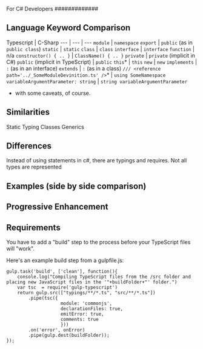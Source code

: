For C# Developers
#############

## Language Keyword Comparison

Typescript | C-Sharp
--- | --- | ---
`module` | `namespace`
`export` | `public` (as in `public class`)
`static` | `static`
`class` | `class`
`interface` | `interface`
`function` | n/a
`constructor() { .. }` | `ClassName() { .. }`
`private` | `private` (implicit in C#)
`public` (implicit in TypeScript) | `public`
`this`* | `this`
`new` | `new`
`implements` | `:` (as in an interface)
`extends` | `:` (as in a class)
`/// <reference path='../_SomeModuleDevinition.ts' />`* | `using SomeNamespace`
`variableArgumentParameter: string` | `string variableArgumentParameter`
* with some caveats, of course.

## Similarities

Static Typing
Classes
Generics

## Differences

Instead of using statements in c#, there are typings and requires.
Not all types are represented

## Examples (side by side comparison)


## Progressive Enhancement


## Requirements

You have to add a "build" step to the process before your TypeScript files will "work".

Here's an example build step from a gulpfile.js:
```
gulp.task('build', ['clean'], function(){
	console.log("Compiling TypeScript files from the /src folder and placing new JavaScript files in the '"+buildFolder+"' folder.")		
	var tsc  = require('gulp-typescript')	
	return gulp.src(["typings/**/*.ts", "src/**/*.ts"])		
		.pipe(tsc({
		            module: 'commonjs',
		            declarationFiles: true,
		            emitError: true,
		            comments: true
		            }))		       
		.on('error', onError)
		.pipe(gulp.dest(buildFolder));		
});
```
